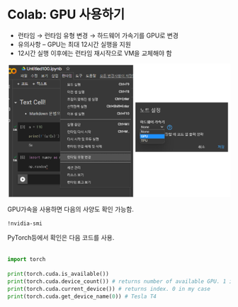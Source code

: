 # Colab: GPU 사용하기

- 런타임 → 런타임 유형 변경 → 하드웨어 가속기를 GPU로 변경
- 유의사항 – GPU는 최대 12시간 실행을 지원
- 12시간 실행 이후에는 런타임 재시작으로 VM을 교체해야 함

![](./img/colab_GPU.png)

GPU가속을 사용하면 다음의 사양도 확인 가능함.

```
!nvidia-smi
```

PyTorch등에서 확인은 다음 코드를 사용.

```Python

import torch

print(torch.cuda.is_available()) 
print(torch.cuda.device_count()) # returns number of available GPU. 1 in my case
print(torch.cuda.current_device()) # returns index. 0 in my case
print(torch.cuda.get_device_name(0)) # Tesla T4
```